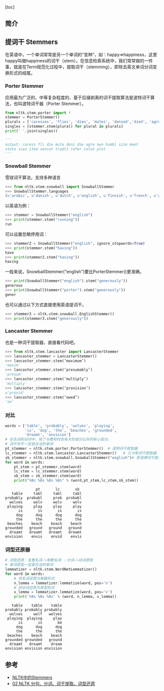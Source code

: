 [toc]

## 简介



## 提词干 Stemmers

在英语中，一个单词常常是另一个单词的“变种”，如：happy=>happiness，这里happy叫做happiness的词干（stem）。在信息检索系统中，我们常常做的一件事，就是在Term规范化过程中，提取词干（stemming），即除去英文单词分词变换形式的结尾。

### Porter Stemmer

应用最为广泛的、中等复杂程度的、基于后缀剥离的词干提取算法是波特词干算法，也叫波特词干器（Porter Stemmer）。

```python
from nltk.stem.porter import *
stemmer = PorterStemmer()
plurals = ['caresses', 'flies', 'dies', 'mules', 'denied','died', 'agreed', 'owned', 'humbled', 'sized','meeting', 'stating', 'siezing', 'itemization','sensational', 'traditional', 'reference', 'colonizer','plotted']
singles = [stemmer.stem(plural) for plural in plurals]
print(' '.join(singles))

'''
output: caress fli die mule deni die agre own humbl size meet
state siez item sensat tradit refer colon plot
'''
```

### Snowball Stemmer

雪球词干算法，支持多种语言

```python
>>> from nltk.stem.snowball import SnowballStemmer
>>> SnowballStemmer.languages
(u'arabic', u'danish', u'dutch', u'english', u'finnish', u'french', u'german', u'hungarian', u'italian', u'norwegian', u'porter', u'portuguese', u'romanian', u'russian', u'spanish', u'swedish')
```

以英语为例：

```python
>>> stemmer = SnowballStemmer("english")
>>> print(stemmer.stem("running"))
run
```

可以设置忽略停用词：

```python
>>> stemmer2 = SnowballStemmer("english", ignore_stopwords=True)
>>> print(stemmer.stem("having"))
have
>>> print(stemmer2.stem("having"))
having
```

一般来说，SnowballStemmer("english")要比PorterStemmer()更准确。

```python
>>> print(SnowballStemmer("english").stem("generously"))
generous
>>> print(SnowballStemmer("porter").stem("generously"))
gener
```

也可以通过以下方式直接使用英语提词干。

```python
>>> stemmer3 = nltk.stem.snowball.EnglishStemmer()
>>> print(stemmer3.stem("generously"))
```

### Lancaster Stemmer

也是一种词干提取器，直接看代码吧。

```python
>>> from nltk.stem.lancaster import LancasterStemmer
>>> lancaster_stemmer = LancasterStemmer()
>>> lancaster_stemmer.stem(‘maximum’)
'maxim'
>>> lancaster_stemmer.stem(‘presumably’)
'presum'
>>> lancaster_stemmer.stem(‘multiply’)
'multiply'
>>> lancaster_stemmer.stem(‘provision’)
u'provid'
>>> lancaster_stemmer.stem(‘owed’)
'ow'
```

### 对比

```python
words = ['table', 'probably', 'wolves', 'playing',
         'is', 'dog', 'the', 'beaches', 'grounded',
         'dreamt', 'envision']
# 在名词和动词中，除了与数和时态有关的成分以外的核心成分。
# 词干并不一定是合法的单词
pt_stemmer = nltk.stem.porter.PorterStemmer()  # 波特词干提取器
lc_stemmer = nltk.stem.lancaster.LancasterStemmer()   # 兰卡斯词干提取器
sb_stemmer = nltk.stem.snowball.SnowballStemmer("english")# 思诺博词干提取器
for word in words:
    pt_stem = pt_stemmer.stem(word)
    lc_stem = lc_stemmer.stem(word)
    sb_stem = sb_stemmer.stem(word)
    print("%8s %8s %8s %8s" % (word,pt_stem,lc_stem,sb_stem))
```

```
              pt       lc       sb
   table     tabl     tabl     tabl
probably  probabl     prob  probabl
  wolves     wolv     wolv     wolv
 playing     play     play     play
      is       is       is       is
     dog      dog      dog      dog
     the      the      the      the
 beaches    beach    beach    beach
grounded   ground   ground   ground
  dreamt   dreamt   dreamt   dreamt
envision    envis    envid    envis
```

### 词型还原器

```python
# 词型还原：复数名词->单数名词 ；分词->动词原型
# 单词原型一定是合法的单词
lemmatizer = nltk.stem.WordNetLemmatizer()
for word in words:
    # 将名词还原为单数形式
    n_lemma = lemmatizer.lemmatize(word, pos='n')
    # 将动词还原为原型形式
    v_lemma = lemmatizer.lemmatize(word, pos='v')
    print('%8s %8s %8s' % (word, n_lemma, v_lemma))
```

```
   table    table    table
probably probably probably
  wolves     wolf   wolves
 playing  playing     play
      is       is       be
     dog      dog      dog
     the      the      the
 beaches    beach    beach
grounded grounded   ground
  dreamt   dreamt    dream
envision envision envision
```

## 参考

- [NLTK中的Stemmers](https://www.cnblogs.com/Patrick-L/p/12251747.html)
- [02 NLTK 分句、分词、词干提取、词型还原](https://www.cnblogs.com/wodexk/p/10292947.html)

